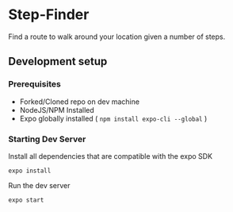 # Step-Finder

Find a route to walk around your location given a number of steps.

## Development setup

### Prerequisites
- Forked/Cloned repo on dev machine
- NodeJS/NPM Installed
- Expo globally installed ( `npm install expo-cli --global` )

### Starting Dev Server

Install all dependencies that are compatible with the expo SDK 
```
expo install
```
Run the dev server
```
expo start
```

